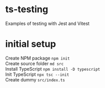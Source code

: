 # ts-testing
Examples of testing with Jest and Vitest

# initial setup
Create NPM package `npm init`  
Create source folder `md src`  
Install TypeScript `npm install -D typescript`  
Init TypeScript `npx tsc --init`  
Create dummy `src/index.ts`  

